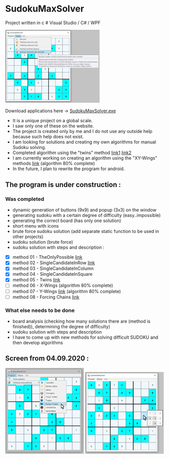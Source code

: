 # SudokuMaxSolver
Project written in c # Visual Studio / C# / WPF

<img src="./projectScreenImage/SudokuMaxSolver2.png" width=300/>

Download applications here -> [SudokuMaxSolver.exe](./SudokuMaxSolver/bin/Debug/SudokuMaxSolver.exe)

* It is a unique project on a global scale.
* I saw only one of these on the website.
* The project is created only by me and I do not use any outside help because such help does not exist.
* I am looking for solutions and creating my own algorithms for manual Sudoku solving.
* Completed algorithm using the "twins" method [link1](https://www.sudokudragon.com/guidehiddentwins.htm) [link2](http://dwojcik.ugu.pl/sudoku/basic/ns.php)
* I am currently working on creating an algorithm using the "XY-Wings" methods [link](http://dwojcik.ugu.pl/sudoku/tough/xywing.php) (algorithm 80% complete)
* In the future, I plan to rewrite the program for android.

## The program is under construction :
### Was completed
* dynamic generation of buttons (9x9) and popup (3x3) on the window
* generating sudoku with a certain degree of difficulty (easy..impossible)
* generating the correct board (has only one solution)
* short menu with icons
* brute force sudoku solution (add separate static function to be used in other projects)
* sudoku solution (brute force)
* sudoku solution with steps and description :
- [x] method 01 - TheOnlyPossible [link]((http://dwojcik.ugu.pl/sudoku/basic/sp.php))
- [x] method 02 - SingleCandidateInRow [link](http://dwojcik.ugu.pl/sudoku/basic/sc.php)
- [x] method 03 - SingleCandidateInColumn
- [x] method 04 - SingleCandidateInSquare
- [x] method 05 - Twins [link](https://www.sudokudragon.com/guidehiddentwins.htm)
- [ ] method 06 - X-Wings (algorithm 80% complete)
- [ ] method 07 - Y-Wings [link](http://dwojcik.ugu.pl/sudoku/tough/xywing.php) (algorithm 80% complete)
- [ ] method 08 - Forcing Chains [link](http://dwojcik.ugu.pl/sudoku/extreme/fchain.php)

### What else needs to be done
* board analysis (checking how many solutions there are (method is finished)), determining the degree of difficulty)
* sudoku solution with steps and description
* I have to come up with new methods for solving difficult SUDOKU and then develop algorithms

## Screen from 04.09.2020 :
<img src="./projectScreenImage/SudokuMaxSolver1.png" width=250/> <img src="./projectScreenImage/SudokuMaxSolver3.png" width=250/>